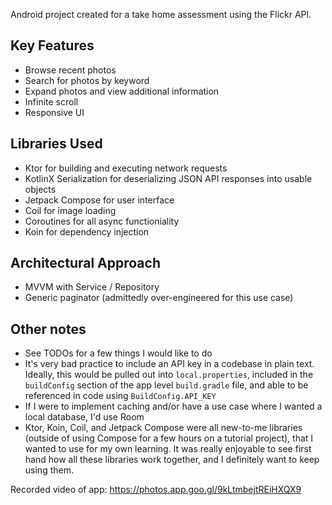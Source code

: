 Android project created for a take home assessment using the Flickr API.

## Key Features
- Browse recent photos
- Search for photos by keyword
- Expand photos and view additional information
- Infinite scroll
- Responsive UI

## Libraries Used
- Ktor for building and executing network requests
- KotlinX Serialization for deserializing JSON API responses into usable objects
- Jetpack Compose for user interface
- Coil for image loading
- Coroutines for all async functioniality
- Koin for dependency injection

## Architectural Approach
- MVVM with Service / Repository
- Generic paginator (admittedly over-engineered for this use case)

## Other notes
- See TODOs for a few things I would like to do
- It's very bad practice to include an API key in a codebase in plain text. Ideally, this would be pulled out into `local.properties`, included in the `buildConfig` section of the app level `build.gradle` file, and able to be referenced in code using `BuildConfig.API_KEY`
- If I were to implement caching and/or have a use case where I wanted a local database, I'd use Room
- Ktor, Koin, Coil, and Jetpack Compose were all new-to-me libraries (outside of using Compose for a few hours on a tutorial project), that I wanted to use for my own learning. It was really enjoyable to see first hand how all these libraries work together, and I definitely want to keep using them.

Recorded video of app: https://photos.app.goo.gl/9kLtmbejtREiHXQX9
